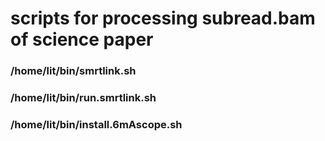 # scripts for processing subread.bam of science paper


### /home/lit/bin/smrtlink.sh

### /home/lit/bin/run.smrtlink.sh

### /home/lit/bin/install.6mAscope.sh